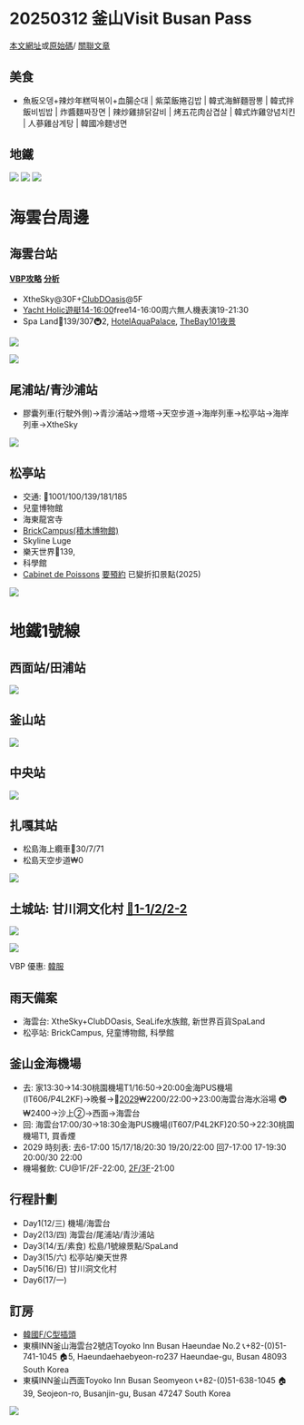# 20250312 釜山Visit Busan Pass

[本文網址](https://public.meetingreat.com/doc.html#https://raw.githubusercontent.com/rwlin/TravelPlan/master/Korea/20250312-Busan.md)或[原始碼](https://github.com/rwlin/TravelPlan/blob/master/Korea/20250312-Busan.md)/
[關聯文章](https://dynalon.github.io/mdwiki-examples/travel_blog/#https://raw.githubusercontent.com/rwlin/TravelPlan/master/Korea/20250312-Busan.md)

## 美食

 - 魚板오뎅+辣炒年糕떡볶이+血腸순대 | 紫菜飯捲김밥 | 韓式海鮮麵짬뽕 | 韓式拌飯비빔밥 | 炸醬麵짜장면 | 辣炒雞排닭갈비 | 烤五花肉삼겹살 | 韓式炸雞양념치킨 | 人蔘雞삼계탕 | 韓國冷麵냉면

## 地鐵

![](https://pic.pimg.tw/may0103/1442916706-2949340533_l.jpg)
[![](https://imageproxy.pixnet.cc/imgproxy?url=https://pic.pimg.tw/ryanyang0725/1721134390-3421300644-g_l.png)](https://footprints.tw/blog/post/143009513)
![](https://imageproxy.pixnet.cc/imgproxy?url=https://pic.pimg.tw/ryanyang0725/1721128585-789245570-g_l.png)

# 海雲台周邊

## 海雲台站

#### [VBP攻略](https://windko.tw/busan-pass-map/) [分析](https://www.callingtaiwan.com.tw/visit-busan-pass-coupon/)

 - XtheSky@30F+[ClubDOasis](https://www.funliday.com/posts/2024-busan-accommodation-club-d-oasis/)@5F
 - [Yacht Holic遊艇14-16:00](https://lizzzstyle.tw/%E9%87%9C%E5%B1%B1yacht-holic%E9%81%8A%E8%89%87/#VISIT_BUSAN_PASS_%E5%85%8D%E8%B2%BB%E6%90%AD)free14-16:00周六無人機表演19-21:30
 - Spa Land🚌139/307🚇2, [HotelAquaPalace](https://judyer.com/aqua/), [TheBay101夜景](https://www.klook.com/zh-TW/blog/travel-guide-the-bay-101-busan-korea/)

![](https://live.staticflickr.com/5653/23145671859_04c94aac40_k.jpg)

![](https://windko.tw/wp-content/uploads/20230617104623_50.jpg)

## 尾浦站/青沙浦站

- 膠囊列車(行駛外側)→青沙浦站→燈塔→天空步道→海岸列車→松亭站→海岸列車→XtheSky

![](https://fullfen.tw/wp-content/uploads/01-1044-scaled.jpg)

## 松亭站

- 交通: 🚌1001/100/139/181/185
- 兒童博物館
- 海東龍宮寺
- [BrickCampus(積木博物館)](https://skyblue5.pixnet.net/blog/post/71051185)
- Skyline Luge
- 樂天世界🚌139,
- 科學館
- [Cabinet de Poissons](https://www.jsimplelife.com/busan-trip/) [要預約](https://m.booking.naver.com/booking/6/bizes/915745/items/5093823?area=pll) 已變折扣景點(2025)

![](https://windko.tw/wp-content/uploads/20230617104621_66.jpg)

# 地鐵1號線

## 西面站/田浦站

![](https://windko.tw/wp-content/uploads/20230617104629_71.jpg)

## 釜山站

![](https://windko.tw/wp-content/uploads/20230617104632_14.jpg)

## 中央站

![](https://windko.tw/wp-content/uploads/20230617104634_86.jpg)

## 扎嘎其站

- 松島海上纜車🚌30/7/71
- 松島天空步道₩0

![](https://windko.tw/wp-content/uploads/20230617104641_2.jpg)

## 土城站: 甘川洞文化村 [🚌1-1/2/2-2](https://alinalife.tw/44917333-gamcheon-busan/)

![](https://alinalife.tw/pingpig/1492341669-1508204528.png)

[![](https://imageproxy.pixnet.cc/imgproxy?url=https://live.staticflickr.com/65535/53088935879_88b308d613_o.jpg&width=810&height=1200)](https://breman7.pixnet.net/blog/post/70794016)

VBP 優惠: [韓服](https://windko.tw/wp-content/uploads/20230617104643_86.jpg)

## 雨天備案

- 海雲台: XtheSky+ClubDOasis, SeaLife水族館, 新世界百貨SpaLand
- 松亭站: BrickCampus, 兒童博物館, 科學館


## 釜山金海機場

 - 去: 家13:30→14:30桃園機場T1/16:50→20:00金海PUS機場(IT606/P4L2KF)→晚餐→🚌[2029](https://map.hanchao.com/sairbus/411/3279)₩2200/22:00→23:00海雲台海水浴場 🚇₩2400→沙上②→西面→海雲台
 - 回: 海雲台17:00/30→18:30金海PUS機場(IT607/P4L2KF)20:50→22:30桃園機場T1, 買香煙
 - 2029 時刻表: 去6-17:00 15/17/18/20:30 19/20/22:00 回7-17:00 17-19:30 20:00/30 22:00
 - 機場餐飲: CU@1F/2F-22:00, [2F/3F](https://blog.andrewplus.com/gimhae-airport/)-21:00

## 行程計劃

 - Day1(12/三) 機場/海雲台
 - Day2(13/四) 海雲台/尾浦站/青沙浦站
 - Day3(14/五/素食) 松島/1號線景點/SpaLand
 - Day3(15/六) 松亭站/樂天世界
 - Day5(16/日) 甘川洞文化村
 - Day6(17/一)

## 訂房

  - [韓國F/C型插頭](https://sealandmoose.blogspot.com/2018/10/korea-voltage-plug-adapters.html)
  - 東横INN釜山海雲台2號店Toyoko Inn Busan Haeundae No.2 📞+82-(0)51-741-1045 🏠5, Haeundaehaebyeon-ro237 Haeundae-gu, Busan 48093 South Korea
  - 東橫INN釜山西面Toyoko Inn Busan Seomyeon 📞+82-(0)51-638-1045 🏠39, Seojeon-ro, Busanjin-gu, Busan 47247 South Korea

  ![](https://www.toyoko-inn.com/content/hotel/00256/ov256_408px1.jpg)


